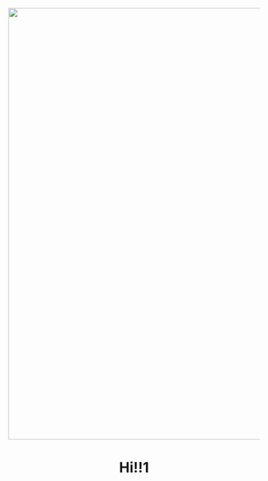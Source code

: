 <br clear="both">

<div align="center">
  <img height="866" width="1024" src="https://sun9-43.userapi.com/impg/3_vEMX9TJxXHX2wq9JxhpA94rjT1qigWaXL3YQ/gE3c6wJc3vU.jpg?size=1024x866&quality=96&sign=a8ca6c77b0fdf67d6e730cf79a2eaceb&c_uniq_tag=FKC5TBl0iaHA58RFe_vBo-q8Ila2MDA6wKXsCcO-294&type=album"  />
</div>

###

<h1 align="center">Hi!!1</h1>
